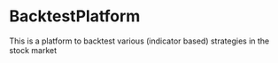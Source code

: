 # BacktestPlatform
This is a platform to backtest various (indicator based) strategies in the stock market
